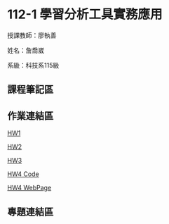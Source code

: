 # 112-1 學習分析工具實務應用
授課教師：廖執善

姓名：詹喬崴

系級：科技系115級

## 課程筆記區
## 作業連結區
[HW1](https://github.com/chiaoweichan/LATIA112-1/blob/main/Untitled.ipynb)

[HW2](https://github.com/chiaoweichan/LATIA112-1/commit/944e53f33ea4ef50dcf63c2b4ae0936c773255df)

[HW3](https://github.com/chiaoweichan/LATIA112-1/tree/main/%E5%AD%B8%E7%BF%92%E5%88%86%E6%9E%90hw3)

[HW4 Code](https://github.com/chiaoweichan/LATIA112-1/commit/a192d8a854de98070a7a73c4f9f8a4bb14d9e304)

[HW4 WebPage](https://chiaoweichan.github.io/chart/)
## 專題連結區
